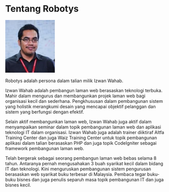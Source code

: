 # Tentang Robotys

![wajah robotys](images/robotys_face.png)

Robotys adalah persona dalam talian milik Izwan Wahab.

Izwan Wahab adalah pembangun laman web berasaskan teknologi terbuka. Mahir dalam mengurus dan membangunkan projek laman web bagi organisasi kecil dan sederhana. Pengkhususan dalam pembangunan sistem yang holistik merangkumi desain yang mencapai objektif pelanggan dan sistem yang berfungsi dengan efektif.

Selain aktif membangunkan laman web, Izwan Wahab juga aktif dalam menyampaikan seminar dalam topik pembangunan laman web dan aplikasi teknologi IT dalam organisasi. Izwan Wahab juga adalah trainer diiktiraf Altfa Training Center dan juga Waiz Training Center untuk topik pembangunan aplikasi dalam talian berasaskan PHP dan juga topik CodeIgniter sebagai framework pembangunan laman web.

Telah bergerak sebagai seorang pembangun laman web bebas selama 8 tahun. Antaranya pernah mengusahakan 3 buah syarikat kecil dalam bidang IT dan teknologi. Kini menguruskan pembangunan sistem pengurusan berasaskan web syarikat buku terbesar di Malaysia.
Pembaca tegar buku-buku bisnes dan juga penulis separuh masa topik pembangunan IT dan juga bisnes kecil. 
